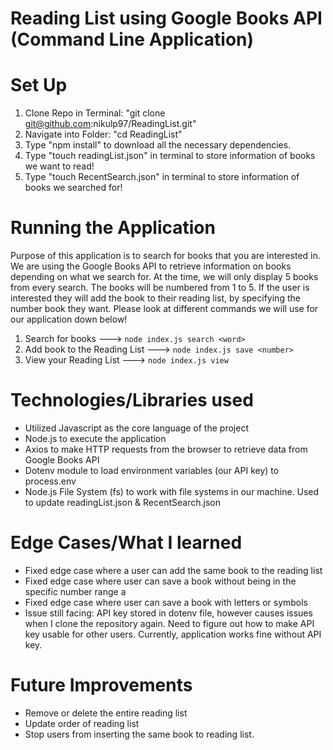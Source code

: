 # Reading List using Google Books API (Command Line Application)

# Set Up

1. Clone Repo in Terminal: "git clone git@github.com:nikulp97/ReadingList.git"
2. Navigate into Folder: "cd ReadingList"
3. Type "npm install" to download all the necessary dependencies.
4. Type "touch readingList.json" in terminal to store information of books we want to read!
5. Type "touch RecentSearch.json" in terminal to store information of books we searched for!

# Running the Application

Purpose of this application is to search for books that you are interested in. We are
using the Google Books API to retrieve information on books depending on what we search for.
At the time, we will only display 5 books from every search. The books will be numbered from
1 to 5. If the user is interested they will add the book to their reading list, by specifying
the number book they want. Please look at different commands we will use for our application
down below!

1. Search for books ---> `node index.js search <word>`
2. Add book to the Reading List ---> `node index.js save <number>`
3. View your Reading List ---> `node index.js view`

# Technologies/Libraries used

- Utilized Javascript as the core language of the project
- Node.js to execute the application
- Axios to make HTTP requests from the browser to retrieve data from Google Books API
- Dotenv module to load environment variables (our API key) to process.env
- Node.js File System (fs) to work with file systems in our machine. Used to update readingList.json & RecentSearch.json

# Edge Cases/What I learned

- Fixed edge case where a user can add the same book to the reading list
- Fixed edge case where user can save a book without being in the specific number range a
- Fixed edge case where user can save a book with letters or symbols
- Issue still facing: API key stored in dotenv file, however causes issues when I clone the repository again.
  Need to figure out how to make API key usable for other users. Currently, application works
  fine without API key.

# Future Improvements

- Remove or delete the entire reading list
- Update order of reading list
- Stop users from inserting the same book to reading list.
